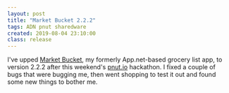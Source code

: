 ```yaml
---
layout: post
title: "Market Bucket 2.2.2"
tags: ADN pnut sharedware
created: 2019-08-04 23:10:00
class: release
---
```

I've upped [Market Bucket](http://market-bucket.mcdemarco.net/), my formerly App.net-based grocery list app, to version 2.2.2 after this weekend's [pnut.io](https://pnut.io) hackathon.  I fixed a couple of bugs that were bugging me, then went shopping to test it out and found some new things to bother me.

















